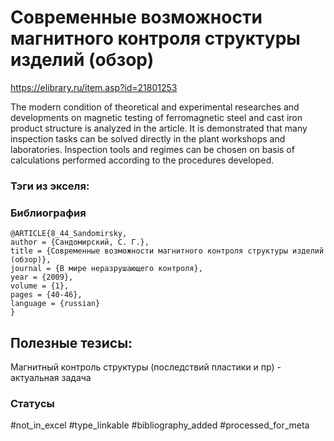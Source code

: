 # Современные возможности магнитного контроля структуры изделий (обзор)
https://elibrary.ru/item.asp?id=21801253

The modern condition of theoretical and experimental researches and developments on magnetic testing of ferromagnetic steel and cast iron product structure is analyzed in the article. It is demonstrated that many inspection tasks can be solved directly in the plant workshops and laboratories. Inspection tools and regimes can be chosen on basis of calculations performed according to the procedures developed.

### Тэги из экселя:

### Библиография
```
@ARTICLE{8_44_Sandomirsky,
author = {Сандомирский, С. Г.},
title = {Современные возможности магнитного контроля структуры изделий (обзор)},
journal = {В мире неразрушающего контроля},
year = {2009},
volume = {1},
pages = {40-46},
language = {russian}
}
```

## Полезные тезисы:

Магнитный контроль структуры (последствий пластики и пр) - актуальная задача

### Статусы
#not_in_excel 
#type_linkable 
#bibliography_added
#processed_for_meta
